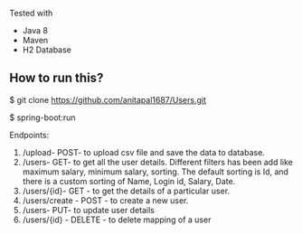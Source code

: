 
Tested with
* Java 8
* Maven
* H2 Database

## How to run this?
$ git clone https://github.com/anitapal1687/Users.git

$ spring-boot:run

Endpoints:
1) /upload- POST- to upload csv file and save the data to database.
2) /users- GET- to get all the user details. Different filters has been add like maximum salary, minimum salary, sorting. The default sorting is Id, and there is a custom sorting of Name, Login id, Salary, Date.
3) /users/{id}- GET - to get the details of a particular user.
4) /users/create - POST - to create a new user. 
5) /users- PUT- to update user details
6) /users/{id} - DELETE - to delete mapping of a user

